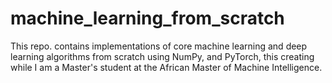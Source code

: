 # machine_learning_from_scratch
This repo. contains implementations of core machine learning and deep learning algorithms from scratch using NumPy, and PyTorch, this creating while I am a Master's student at the African Master of Machine Intelligence.
